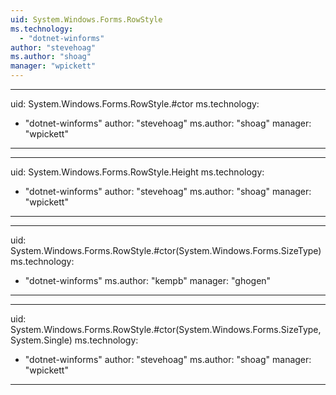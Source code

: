 ```yaml
---
uid: System.Windows.Forms.RowStyle
ms.technology: 
  - "dotnet-winforms"
author: "stevehoag"
ms.author: "shoag"
manager: "wpickett"
---
```


---
uid: System.Windows.Forms.RowStyle.#ctor
ms.technology: 
  - "dotnet-winforms"
author: "stevehoag"
ms.author: "shoag"
manager: "wpickett"
---

---
uid: System.Windows.Forms.RowStyle.Height
ms.technology: 
  - "dotnet-winforms"
author: "stevehoag"
ms.author: "shoag"
manager: "wpickett"
---

---
uid: System.Windows.Forms.RowStyle.#ctor(System.Windows.Forms.SizeType)
ms.technology: 
  - "dotnet-winforms"
ms.author: "kempb"
manager: "ghogen"
---

---
uid: System.Windows.Forms.RowStyle.#ctor(System.Windows.Forms.SizeType,System.Single)
ms.technology: 
  - "dotnet-winforms"
author: "stevehoag"
ms.author: "shoag"
manager: "wpickett"
---
